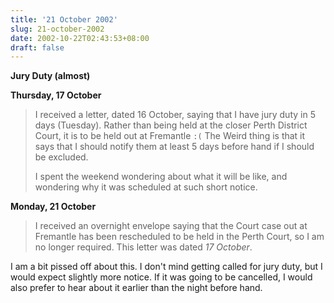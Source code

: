 ```yaml
---
title: '21 October 2002'
slug: 21-october-2002
date: 2002-10-22T02:43:53+08:00
draft: false
---
```


**Jury Duty (almost)**

**Thursday, 17 October**

> I received a letter, dated 16 October, saying that I have jury duty in
> 5 days (Tuesday). Rather than being held at the closer Perth District
> Court, it is to be held out at Fremantle `:(` The Weird thing is that
> it says that I should notify them at least 5 days before hand if I
> should be excluded.
>
> I spent the weekend wondering about what it will be like, and
> wondering why it was scheduled at such short notice.

**Monday, 21 October**

> I received an overnight envelope saying that the Court case out at
> Fremantle has been rescheduled to be held in the Perth Court, so I am
> no longer required. This letter was dated *17 October*.

I am a bit pissed off about this. I don\'t mind getting called for jury
duty, but I would expect slightly more notice. If it was going to be
cancelled, I would also prefer to hear about it earlier than the night
before hand.

